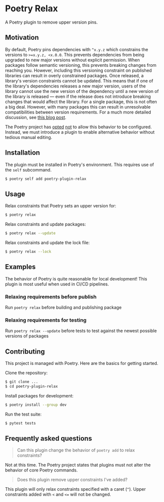 # Poetry Relax

A Poetry plugin to remove upper version pins. 

## Motivation

By default, Poetry pins dependencies with `^x.y.z` which  constrains the versions to `>=x.y.z, <x.0.0`. 
This prevents dependencies from being upgraded to new major versions without explicit permission. 
When packages follow semantic versioning, this prevents breaking changes from reaching you. 
However, including this versioning constraint on published libraries can result in overly constrained packages. 
Once released, a library's version constraints cannot be updated. 
This means that if one of the library's dependencies releases a new major version, users of the library cannot use the new version of the dependency until a new version of the library is released — even if the release does not introduce breaking changes that would affect the library. 
For a single package, this is not often a big deal. 
However, with many packages this can result in unresolvable compatibilities between version requirements.
For a much more detailed discussion, see [this blog post](https://iscinumpy.dev/post/bound-version-constraints/).

The Poetry project has [opted](https://github.com/python-poetry/poetry/issues/3427) [not](https://github.com/python-poetry/poetry/issues/2731) to allow this behavior to be configured.
Instead, we must introduce a plugin to enable alternative behavior without tedious manual editing.


## Installation

The plugin must be installed in Poetry's environment. This requires use of the  `self` subcommand.

```bash
$ poetry self add poetry-plugin-relax
```

## Usage

Relax constraints that Poetry sets an upper version for:
```bash
$ poetry relax
```


Relax constraints and update packages:
```bash
$ poetry relax --update
```

Relax constraints and update the lock file:
```bash
$ poetry relax --lock
```

## Examples

The behavior of Poetry is quite reasonable for local development! This plugin is most useful when used in CI/CD pipelines.

### Relaxing requirements before publish

Run `poetry relax` before building and publishing package

### Relaxing requirements for testing

Run `poetry relax --update` before tests to test against the newest possible versions of packages

## Contributing

This project is managed with Poetry. Here are the basics for getting started.

Clone the repository:
```bash
$ git clone ...
$ cd poetry-plugin-relax
```

Install packages for development:
```bash
$ poetry install --group dev
```

Run the test suite:
```bash
$ pytest tests
```

## Frequently asked questions

> Can this plugin change the behavior of `poetry add` to relax constraints?

Not at this time. The Poetry project states that plugins must not alter the behavior of core Poetry commands.

> Does this plugin remove upper constraints I've added?

This plugin will only relax constraints specified with a caret (`^`). Upper constraints added with `<` and `<=` will not be changed.
